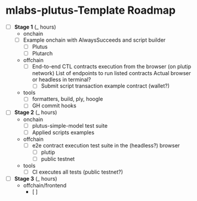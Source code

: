 # mlabs-plutus-Template Roadmap

- [ ] **Stage 1** (_ hours)
  - onchain
  - [ ] Example onchain with AlwaysSucceeds and script builder
    - [ ] Plutus
    - [ ] Plutarch
  - offchain
    - [ ] End-to-end CTL contracts execution from the browser (on plutip network)
      List of endpoints to run listed contracts
      Actual browser or headless in terminal?
      - [ ] Submit script transaction example contract (wallet?)
  - tools
    - [ ] formatters, build, ply, hoogle
    - [ ] GH commit hooks
- [ ] **Stage 2** (_ hours)
  - onchain
    - [ ] plutus-simple-model test suite
    - [ ] Applied scripts examples
  - offchain
    - [ ] e2e contract execution test suite in the (headless?) browser
      - [ ] plutip
      - [ ] public testnet
  - tools 
    - [ ] CI executes all tests (public testnet?)
- [ ] **Stage 3** (_ hours)
  - offchain/frontend
    - [ ] 
